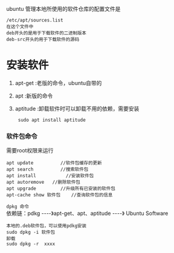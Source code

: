 ubuntu 管理本地所使用的软件仓库的配置文件是  

	/etc/apt/sources.list
	在这个文件中
	deb开头的是用于下载软件的二进制版本
	deb-src开头的用于下载软件的源码
	
# 安装软件  
1. apt-get :老版的命令，ubuntu自带的
2. apt :新版的命令
3. aptitude :卸载软件时可以卸载不用的依赖，需要安装

		sudo apt install aptitude
		
### 软件包命令  
需要root权限来运行

	apt update          //软件包缓存的更新
	apt search          //搜索软件包
	apt install           //安装软件包
	apt autoremove   //删除软件包
	apt upgrade         //升级所有已安装的软件包
	apt-cache show 软件包    //查询软件包的信息
	
`dpkg 命令`  
依赖链：pdkg ----》apt-get、apt、aptitude   ----》 Ubuntu Software

	本地的.deb软件包，可以使用pdkg安装
	sudo dpkg -i 软件包        
	卸载
	sudo dpkg -r  xxxx
	
